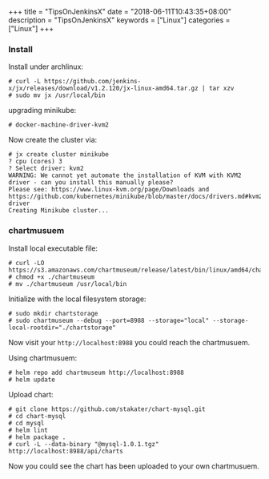 +++
title = "TipsOnJenkinsX"
date = "2018-06-11T10:43:35+08:00"
description = "TipsOnJenkinsX"
keywords = ["Linux"]
categories = ["Linux"]
+++
### Install
Install under archlinux:    

```
# curl -L https://github.com/jenkins-x/jx/releases/download/v1.2.120/jx-linux-amd64.tar.gz | tar xzv 
# sudo mv jx /usr/local/bin
```
upgrading minikube:    

```
# docker-machine-driver-kvm2
```
Now create the cluster via:    

```
# jx create cluster minikube
? cpu (cores) 3
? Select driver: kvm2
WARNING: We cannot yet automate the installation of KVM with KVM2 driver - can you install this manually please?
Please see: https://www.linux-kvm.org/page/Downloads and https://github.com/kubernetes/minikube/blob/master/docs/drivers.md#kvm2-driver
Creating Minikube cluster...

```

### chartmusuem
Install local executable file:    

```
# curl -LO https://s3.amazonaws.com/chartmuseum/release/latest/bin/linux/amd64/chartmuseum
# chmod +x ./chartmuseum
# mv ./chartmuseum /usr/local/bin
```
Initialize with the local filesystem storage:    

```
# sudo mkdir chartstorage
# sudo chartmuseum --debug --port=8988 --storage="local" --storage-local-rootdir="./chartstorage"
```
Now visit your `http://localhost:8988` you could reach the chartmusuem.    

Using chartmusuem:    

```
# helm repo add chartmuseum http://localhost:8988
# helm update
```
Upload chart:    

```
# git clone https://github.com/stakater/chart-mysql.git
# cd chart-mysql
# cd mysql
# helm lint
# helm package .
# curl -L --data-binary "@mysql-1.0.1.tgz" http://localhost:8988/api/charts
```
Now you could see the chart has been uploaded to your own chartmusuem.   

